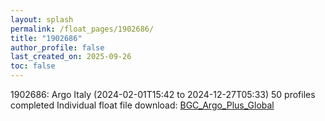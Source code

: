 ```yaml
---
layout: splash
permalink: /float_pages/1902686/
title: "1902686"
author_profile: false
last_created_on: 2025-09-26
toc: false
---
```

 
1902686: Argo Italy (2024-02-01T15:42 to 2024-12-27T05:33)
50 profiles completed
Individual float file download: [BGC_Argo_Plus_Global](https://ftp.soest.hawaii.edu/bgc_argo_plus/Individual_Floats/outliers_removed/1902686_Sprof_processed.nc)
